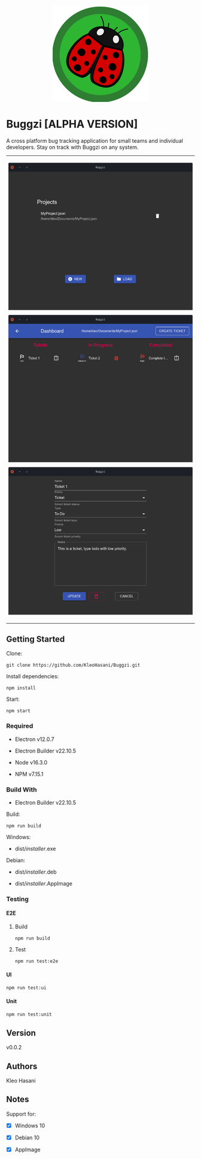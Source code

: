 <p align="center">
	<img src="./docs/screenshots/logo.png">
</p>

# Buggzi [ALPHA VERSION]

A cross platform bug tracking application for small teams and individual developers. Stay on track with Buggzi on any system.

---

<p align="center">
	<img src="./docs/screenshots/Screenshot1.png">
	<img src="./docs/screenshots/Screenshot2.png">
	<img src="./docs/screenshots/Screenshot3.png">
</p>

---

## Getting Started

Clone:

```git
git clone https://github.com/KleoHasani/Buggzi.git
```

Install dependencies:

```npm
npm install
```

Start:

```npm
npm start
```

### Required

- Electron v12.0.7

- Electron Builder v22.10.5

- Node v16.3.0

- NPM v7.15.1

### Build With

- Electron Builder v22.10.5

Build:

```npm
npm run build
```

Windows:

- dist/_installer_.exe

Debian:

- dist/_installer_.deb

- dist/_installer_.AppImage

### Testing

#### E2E

1.  Build

    ```npm
    npm run build
    ```

2.  Test

    ```npm
    npm run test:e2e
    ```

#### UI

```npm
npm run test:ui
```

#### Unit

```npm
npm run test:unit
```

## Version

v0.0.2

## Authors

Kleo Hasani

## Notes

Support for:

- [x] Windows 10

- [x] Debian 10

- [x] AppImage
